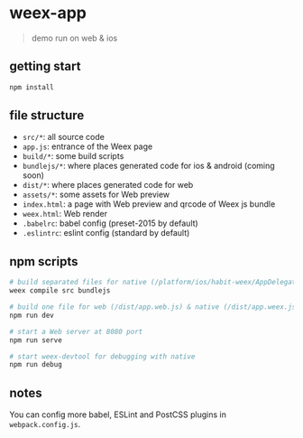 # weex-app

> demo run on web & ios

## getting start

```bash
npm install
```

## file structure

* `src/*`: all source code
* `app.js`: entrance of the Weex page
* `build/*`: some build scripts
* `bundlejs/*`: where places generated code for ios & android (coming soon)
* `dist/*`: where places generated code for web
* `assets/*`: some assets for Web preview
* `index.html`: a page with Web preview and qrcode of Weex js bundle
* `weex.html`: Web render
* `.babelrc`: babel config (preset-2015 by default)
* `.eslintrc`: eslint config (standard by default)

## npm scripts

```bash
# build separated files for native (/platform/ios/habit-weex/AppDelegate.m  Line:35)
weex compile src bundlejs

# build one file for web (/dist/app.web.js) & native (/dist/app.weex.js) (/platform/ios/habit-weex/AppDelegate.m  Line:36)
npm run dev

# start a Web server at 8080 port
npm run serve

# start weex-devtool for debugging with native
npm run debug
```

## notes

You can config more babel, ESLint and PostCSS plugins in `webpack.config.js`.
